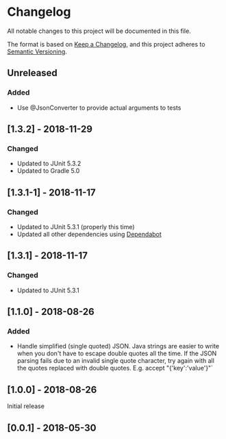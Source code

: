 # Changelog

All notable changes to this project will be documented in this file.

The format is based on [Keep a Changelog](https://keepachangelog.com/en/1.0.0/),
and this project adheres to [Semantic Versioning](https://semver.org/spec/v2.0.0.html).

## Unreleased
### Added
- Use @JsonConverter to provide actual arguments to tests

## [1.3.2] - 2018-11-29
### Changed
- Updated to JUnit 5.3.2
- Updated to Gradle 5.0

## [1.3.1-1] - 2018-11-17
### Changed
- Updated to JUnit 5.3.1 (properly this time)
- Updated all other dependencies using [Dependabot](http://dependabot.com/)

## [1.3.1] - 2018-11-17
### Changed
- Updated to JUnit 5.3.1

## [1.1.0] - 2018-08-26

### Added
- Handle simplified (single quoted) JSON.
Java strings are easier to write when you don't have to escape double
quotes all the time. If the JSON parsing fails due to an invalid single
quote character, try again with all the quotes replaced with double
quotes. E.g. accept "{'key':'value'}"`


## [1.0.0] - 2018-08-26
Initial release

## [0.0.1] - 2018-05-30
